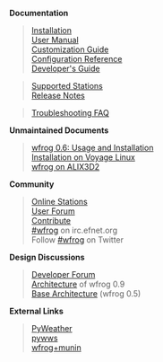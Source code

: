 **Documentation**<br>
<blockquote><a href='InstallationGuide.md'>Installation</a><br>
<a href='UserManual.md'>User Manual</a><br>
<a href='CustomizationGuide.md'>Customization Guide</a><br>
<a href='http://www.windmaster.ch/wfrog/doc/'>Configuration Reference</a><br>
<a href='DeveloperGuide.md'>Developer's Guide</a></blockquote>

<blockquote><a href='SupportedStations.md'>Supported Stations</a><br>
<a href='ReleaseNotes.md'>Release Notes</a><br></blockquote>

<blockquote><a href='TroubleshootingFAQ.md'>Troubleshooting FAQ</a></blockquote>

<b>Unmaintained Documents</b><br>
<blockquote><a href='Documentation0_6.md'>wfrog 0.6: Usage and Installation</a><br>
<a href='InstallOnVoyageLinux.md'>Installation on Voyage Linux</a><br>
<a href='InstallOn_Alix3D2_voyageLinux0_6_2.md'>wfrog on ALIX3D2</a><br></blockquote>

<b>Community</b><br>
<blockquote><a href='SeeItInAction.md'>Online Stations</a><br>
<a href='http://groups.google.com/group/wfrog-users'>User Forum</a><br>
<a href='Contribute.md'>Contribute</a><br>
<a href='http://chat.efnet.org:9090/?channels=%23wfrog&Login=Login'>#wfrog</a> on irc.efnet.org<br>
Follow <a href='http://twitter.com/#!/search?q=%23wfrog'>#wfrog</a> on Twitter</blockquote>

<b>Design Discussions</b><br>
<blockquote><a href='http://groups.google.com/group/wfrog-dev'>Developer Forum</a><br>
<a href='Architecture.md'>Architecture</a> of wfrog 0.9<br>
<a href='BaseArchitecture.md'>Base Architecture</a> (wfrog 0.5)<br></blockquote>

<b>External Links</b><br>
<blockquote><a href='http://github.com/cmcginty/PyWeather'>PyWeather</a><br>
<a href='http://code.google.com/p/pywws/'>pywws</a><br>
<a href='http://code.google.com/p/wfrogmunin/'>wfrog+munin</a><br>